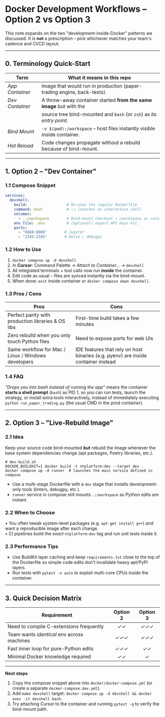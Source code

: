 # Docker Development Workflows – Option 2 vs Option 3

This note expands on the two "development-inside-Docker" patterns we discussed.
It is **not** a prescription – pick whichever matches your team's cadence and
CI/CD layout.

---
## 0. Terminology Quick-Start

| Term                | What it means in this repo                                              |
|---------------------|---------------------------------------------------------------------------|
| *App Container*     | Image that would run in production (paper-trading engine, back-tests).    |
| *Dev Container*     | A throw-away container started **from the same image** but with the       |
|                     | source tree bind-mounted and `bash` (or `zsh`) as its *entry point*.      |
| *Bind Mount*        | `-v $(pwd):/workspace` – host files instantly visible inside container.  |
| *Hot Reload*        | Code changes propagate without a rebuild because of bind-mount.          |

---
## 1. Option 2 – "Dev Container"

### 1.1 Compose Snippet
```yaml
services:
  devshell:
    build: .                # Re-uses the regular Dockerfile
    command: bash           # 👈 launches an interactive shell
    volumes:
      - .:/workspace        # Bind-mount checkout → /workspace in container
    env_file: .env          # (optional) export API keys etc.
    ports:
      - "8888:8888"        # Jupyter
      - "2345:2345"        # Delve / debugpy
```

### 1.2 How to Use
1. `docker compose up -d devshell`
2. In **Cursor**: Command Palette → *Attach to Container…* → `devshell`
3. All integrated terminals + tool calls now run **inside** the container.
4. Edit code as usual – files are synced instantly via the bind-mount.
5. When done: `exit` inside container or `docker compose down devshell`.

### 1.3 Pros / Cons
| Pros | Cons |
|------|------|
| Perfect parity with production libraries & OS libs | First-time build takes a few minutes |
| Zero rebuild when you only touch Python files | Need to expose ports for web UIs |
| Same workflow for Mac / Linux / Windows developers | IDE features that rely on host binaries (e.g. pyenv) are inside container instead |

### 1.4 FAQ
*"Drops you into bash instead of running the app"* means the container **starts a
shell prompt** (`bash`) as PID 1, so you can run tests, launch the strategy, or
install extra tools interactively, instead of immediately executing
`python run_paper_trading.py` (the usual CMD in the prod container).

---
## 2. Option 3 – "Live-Rebuild Image"

### 2.1 Idea
Keep your source code bind-mounted **but** rebuild the image whenever the base
system dependencies change (apt packages, Poetry libraries, etc.).

```
# dev-build.sh
DOCKER_BUILDKIT=1 docker build -t ntplatform:dev --target dev .
docker compose up -d runner  # launches the main service defined in compose
```

* Use a multi-stage Dockerfile with a `dev` stage that installs development-only
  tools (linters, debugpy, etc.).  
* `runner` service in compose still mounts `.:/workspace` so Python edits are
  instant.

### 2.2 When to Choose
• You often tweak system-level packages (e.g. `apt-get install g++`) and want a
  reproducible image after each change.  
• CI pipelines build the *exact* `ntplatform:dev` tag and run unit tests inside
  it.

### 2.3 Performance Tips
* Use BuildKit layer caching and keep `requirements.txt` close to the top of the
  Dockerfile so simple code edits don't invalidate heavy apt/PyPI layers.
* Run tests with `pytest -n auto` to exploit multi-core CPUs inside the
  container.

---
## 3. Quick Decision Matrix

| Requirement                                | Option 2 | Option 3 |
|--------------------------------------------|:--------:|:--------:|
| Need to compile C-extensions frequently     |   ✓✓     |   ✓✓✓    |
| Team wants *identical* env across machines |   ✓✓✓    |   ✓✓✓    |
| Fast inner loop for pure-Python edits       |   ✓✓✓    |   ✓✓     |
| Minimal Docker knowledge required          |   ✓✓     |   ✓      |

---
**Next steps**
1. Copy the compose snippet above into `docker/docker-compose.yml` (or create a
   separate `docker-compose.dev.yml`).
2. Add `make devshell` target: `docker compose up -d devshell && docker exec -it devshell bash`.
3. Try attaching Cursor to the container and running `pytest -q` to verify the
   bind-mount path. 